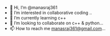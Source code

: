- 👋 Hi, I’m @manasraj361
- 👀 I’m interested in collaborative coding ..
- 🌱 I’m currently learning c++
- 💞️ I’m looking to collaborate on c++ & python...
- 📫 How to reach me manasraj361@gmail.com...

<!---
manasraj361/manasraj361 is a ✨ special ✨ repository because its `README.md` (this file) appears on your GitHub profile.
You can click the Preview link to take a look at your changes.
--->

